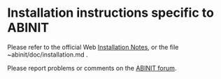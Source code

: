 # Installation instructions specific to ABINIT

Please refer to the official Web [Installation Notes](https://docs.abinit.org/installation),
or the file ~abinit/doc/installation.md .

Please report problems or comments on the [ABINIT forum](https://forum.abinit.org).

